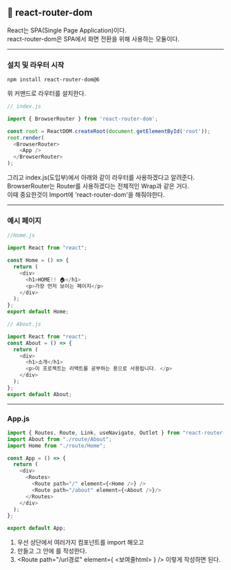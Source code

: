 ## 📌 react-router-dom
React는 SPA(Single Page Application)이다.   
react-router-dom은 SPA에서 화면 전환을 위해 사용하는 모듈이다.   
***
### 설치 및 라우터 시작
```
npm install react-router-dom@6
```
위 커맨드로 라우터를 설치한다.
```javascript
// index.js

import { BrowserRouter } from 'react-router-dom';

const root = ReactDOM.createRoot(document.getElementById('root'));
root.render(
  <BrowserRouter>
    <App />
  </BrowserRouter>
);
```
그리고 index.js(도입부)에서 아래와 같이 라우터를 사용하겠다고 알려준다.   
BrowserRouter는 Router를 사용하겠다는 전체적인 Wrap과 같은 거다.   
이때 중요한것이 Import에 'react-router-dom'을 해줘야한다.   
***
### 예시 페이지
```javascript
//Home.js

import React from "react";

const Home = () => {
  return (
    <div>
      <h1>HOME!! 🏠</h1>
      <p>가장 먼저 보이는 페이지</p>
    </div>
  );
};
export default Home;
```
```javascript
// About.js

import React from "react";
const About = () => {
  return (
    <div>
      <h1>소개</h1>
      <p>이 프로젝트는 리액트를 공부하는 용으로 사용됩니다. </p>
    </div>
  );
};
export default About;
```
***
### App.js
```javascript
import { Routes, Route, Link, useNavigate, Outlet } from "react-router-dom";
import About from "./route/About";
import Home from "./route/Home";

const App = () => {
  return (
    <div>
      <Routes>
        <Route path="/" element={<Home />} />
        <Route path="/about" element={<About />}/>
      </Routes>
    </div>
  );
};

export default App;
```
1. 우선 상단에서 여러가지 컴포넌트를 import 해오고
2. <Routes> 만들고 그 안에 <Route>를 작성한다.
3. <Route path="/url경로" element={ <보여줄html> } /> 이렇게 작성하면 된다.
